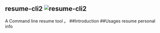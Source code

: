 ## resume-cli2 ![resume-cli2](https://img.shields.io/badge/resume--cli2-pending-brightgreen.svg)
A Command line resume tool 。
##Introduction
##Usages
resume personal info  

